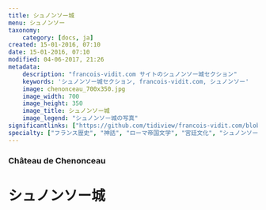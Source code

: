 ```yaml
---
title: シュノンソー城
menu: シュノンソー
taxonomy:
    category: [docs, ja]
created: 15-01-2016, 07:10
date: 15-01-2016, 07:10
modified: 04-06-2017, 21:26
metadata:
    description: "francois-vidit.com サイトのシュノンソー城セクション"
    keywords: 'シュノンソー城セクション, francois-vidit.com, シュノンソー'
    image: chenonceau_700x350.jpg
    image_width: 700
    image_height: 350
    image_title: シュノンソー城
    image_legend: "シュノンソー城の写真"
significantlinks: ["https://github.com/tidiview/francois-vidit.com/blob/develop/user/sites/docs/pages/01.home/04.chateaux-de-la-loire/02.chenonceau/chapter.ja.md"]
specialty: ["フランス歴史", "神話", "ローマ帝国文学", "宮廷文化", "シュノンソー"]
---
```

### Château de Chenonceau

# シュノンソー城